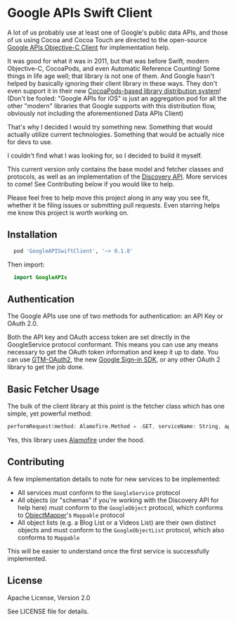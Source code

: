# Google APIs Swift Client
A lot of us probably use at least one of Google's public data APIs, and those of us using Cocoa and Cocoa Touch are directed to the open-source [Google APIs Objective-C Client](https://code.google.com/p/google-api-objectivec-client/) for implementation help.

It was good for what it was in 2011, but that was before Swift, modern Objective-C, CocoaPods, and even Automatic Reference Counting! Some things in life age well; that library is not one of them. And Google hasn't helped by basically ignoring their client library in these ways. They don't even support it in their new [CocoaPods-based library distribution system](https://developers.google.com/ios/cocoapods#cocoapods_published_by_google)! (Don't be fooled: "Google APIs for iOS" is just an aggregation pod for all the other "modern" libraries that Google supports with this distribution flow, obviously not including the aforementioned Data APIs Client)

That's why I decided I would try something new. Something that would actually utilize current technologies. Something that would be actually nice for devs to use.

I couldn't find what I was looking for, so I decided to build it myself.

This current version only contains the base model and fetcher classes and protocols, as well as an implementation of the [Discovery API](https://developers.google.com/discovery/). More services to come! See Contributing below if you would like to help.

Please feel free to help move this project along in any way you see fit, whether it be filing issues or submitting pull requests. Even starring helps me know this project is worth working on.

## Installation
```ruby
  pod 'GoogleAPISwiftClient', '~> 0.1.0'
```

Then import:
```swift
  import GoogleAPIs
```

## Authentication
The Google APIs use one of two methods for authentication: an API Key or OAuth 2.0.

Both the API key and OAuth access token are set directly in the GoogleService protocol conformant. This means you can use any means necessary to get the OAuth token information and keep it up to date. You can use [GTM-OAuth2](https://code.google.com/p/gtm-oauth2/wiki/Introduction), the new [Google Sign-in SDK](https://developers.google.com/identity/sign-in/ios/), or any other OAuth 2 library to get the job done.

## Basic Fetcher Usage
The bulk of the client library at this point is the fetcher class which has one simple, yet powerful method:

```swift
performRequest(method: Alamofire.Method = .GET, serviceName: String, apiVersion: String, endpoint: String, queryParams: [String: String], completionHandler: (JSON: String?, error: NSError?) -> ())
```

Yes, this library uses [Alamofire](https://github.com/Alamofire/Alamofire) under the hood.

## Contributing
A few implementation details to note for new services to be implemented:
- All services must conform to the `GoogleService` protocol
- All objects (or "schemas" if you're working with the Discovery API for help here) must conform to the `GoogleObject` protocol, which conforms to [ObjectMapper](https://github.com/Hearst-DD/ObjectMapper)'s `Mappable` protocol
- All object lists (e.g. a Blog List or a Videos List) are their own distinct objects and must conform to the `GoogleObjectList` protocol, which also conforms to `Mappable`

This will be easier to understand once the first service is successfully implemented.

## License
Apache License, Version 2.0

See LICENSE file for details.
